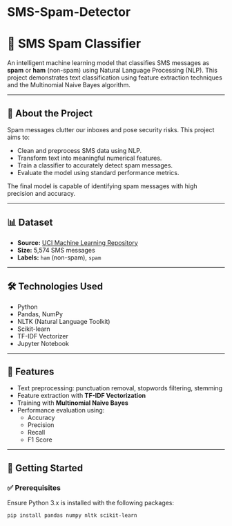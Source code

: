 # SMS-Spam-Detector
# 📩 SMS Spam Classifier

An intelligent machine learning model that classifies SMS messages as **spam** or **ham** (non-spam) using Natural Language Processing (NLP). This project demonstrates text classification using feature extraction techniques and the Multinomial Naive Bayes algorithm.

---

## 🧠 About the Project

Spam messages clutter our inboxes and pose security risks. This project aims to:

- Clean and preprocess SMS data using NLP.
- Transform text into meaningful numerical features.
- Train a classifier to accurately detect spam messages.
- Evaluate the model using standard performance metrics.

The final model is capable of identifying spam messages with high precision and accuracy.

---

## 📊 Dataset

- **Source:** [UCI Machine Learning Repository](https://archive.ics.uci.edu/ml/datasets/sms+spam+collection)
- **Size:** 5,574 SMS messages
- **Labels:** `ham` (non-spam), `spam`

---

## 🛠️ Technologies Used

- Python
- Pandas, NumPy
- NLTK (Natural Language Toolkit)
- Scikit-learn
- TF-IDF Vectorizer
- Jupyter Notebook

---

## 🧰 Features

- Text preprocessing: punctuation removal, stopwords filtering, stemming
- Feature extraction with **TF-IDF Vectorization**
- Training with **Multinomial Naive Bayes**
- Performance evaluation using:
  - Accuracy
  - Precision
  - Recall
  - F1 Score

---

## 🚀 Getting Started

### ✅ Prerequisites

Ensure Python 3.x is installed with the following packages:

```bash
pip install pandas numpy nltk scikit-learn
